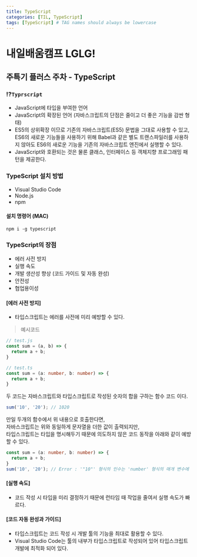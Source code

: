 ```yaml
---
title: TypeScript
categories: [TIL, TypeScript]
tags: [TypeScript] # TAG names should always be lowercase
---
```


# 내일배움캠프 LGLG!

## 주특기 플러스 주차 - TypeScript

### ⁉️`Typrscript`
- JavaScript에 타입을 부여한 언어
- JavaScript의 확장된 언어 (자바스크립트의 단점은 줄이고 더 좋은 기능을 감싼 형태)
- ES5의 상위확장 이므로 기존의 자바스크립트(ES5) 문법을 그대로 사용할 수 있고,<br>
ES6의 새로운 기능들을 사용하기 위해 Babel과 같은 별도 트랜스파일러를 사용하지 않아도 ES6의 새로운 기능을 기존의 자바스크립트 엔진에서 실행할 수 있다.
- JavaScript와 호환되는 것은 물론 클래스, 인터페이스 등 객체지향 프로그래밍 패턴을 제공한다.

### TypeScript 설치 방법
- Visual Studio Code
- Node.js
- npm

#### 설치 명령어 (MAC)
```
npm i -g typescript
```

### TypeScript의 장점
- 에러 사전 방지
- 실행 속도
- 개발 생산성 향상 (코드 가이드 및 자동 완성)
- 안전성
- 협업용이성

#### [에러 사전 방지]
- 타입스크립트는 에러를 사전에 미리 예방할 수 있다.
> 예시코드
```js
// test.js
const sum = (a, b) => {
  return a + b;
}
```
```ts
// test.ts
const sum = (a: number, b: number) => {
  return a + b;
}
```
두 코드는 자바스크립트와 타입스크립트로 작성된 숫자의 합을 구하는 함수 코드 이다.<br>
```js
sum('10', '20'); // 1020
```
만일 두개의 함수에서 위 내용으로 호출한다면,<br>
자바스크립트는 위와 동일하게 문자열을 더한 값이 출력되지만,<br>
타입스크립트는 타입을 명시해두기 때문에 의도하지 않은 코드 동작을 아래와 같이 예방할 수 있다.
```ts
const sum = (a: number, b: number) => {
  return a + b;
}
sum('10', '20'); // Error : '"10"' 형식의 인수는 'number' 형식의 매개 변수에 할당될 수 없습니다.
```

#### [실행 속도]
- 코드 작성 시 타입을 미리 결정하기 때문에 런타임 때 작업을 줄여서 실행 속도가 빠르다.

#### [코드 자동 완성과 가이드]
- 타입스크립트는 코드 작성 시 개발 툴의 기능을 최대로 활용할 수 있다.
- Visual Studio Code는 툴의 내부가 타입스크립트로 작성되어 있어 타입스크립트 개발에 최적화 되어 있다.
